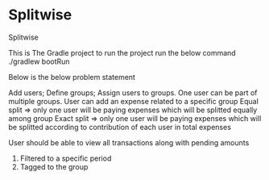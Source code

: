 # Splitwise
Splitwise

This is The Gradle project to run the project run the below command
./gradlew bootRun

Below is the below problem statement

Add users; Define groups; Assign users to groups.
One user can be part of multiple groups.
User can add an expense related to a specific group
Equal split => only one user will be paying expenses which will be splitted equally among group
Exact split => only one user will be paying expenses which will be splitted according to contribution of each user in total expenses

User should be able to view all transactions along with pending amounts
1. Filtered to a specific period
2. Tagged to the group


